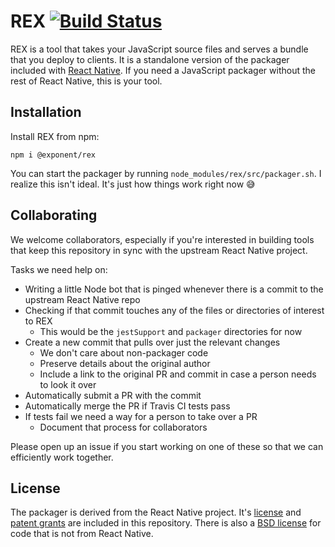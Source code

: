 # REX [![Build Status](https://travis-ci.org/exponentjs/rex.svg?branch=master)](https://travis-ci.org/exponentjs/rex)

REX is a tool that takes your JavaScript source files and serves a bundle that you deploy to clients. It is a standalone version of the packager included with [React Native](https://github.com/facebook/react-native). If you need a JavaScript packager without the rest of React Native, this is your tool.

## Installation

Install REX from npm:
```
npm i @exponent/rex
```

You can start the packager by running `node_modules/rex/src/packager.sh`. I realize this isn't ideal. It's just how things work right now 😅

## Collaborating

We welcome collaborators, especially if you're interested in building tools that keep this repository in sync with the upstream React Native project.

Tasks we need help on:
 - Writing a little Node bot that is pinged whenever there is a commit to the upstream React Native repo
 - Checking if that commit touches any of the files or directories of interest to REX
   - This would be the `jestSupport` and `packager` directories for now
 - Create a new commit that pulls over just the relevant changes
   - We don't care about non-packager code
   - Preserve details about the original author
   - Include a link to the original PR and commit in case a person needs to look it over
 - Automatically submit a PR with the commit
 - Automatically merge the PR if Travis CI tests pass
 - If tests fail we need a way for a person to take over a PR
   - Document that process for collaborators

Please open up an issue if you start working on one of these so that we can efficiently work together.

## License

The packager is derived from the React Native project. It's [license](./LICENSE-ReactNative) and [patent grants](./PATENTS-ReactNative) are included in this repository. There is also a [BSD license](./LICENSE) for code that is not from React Native.
